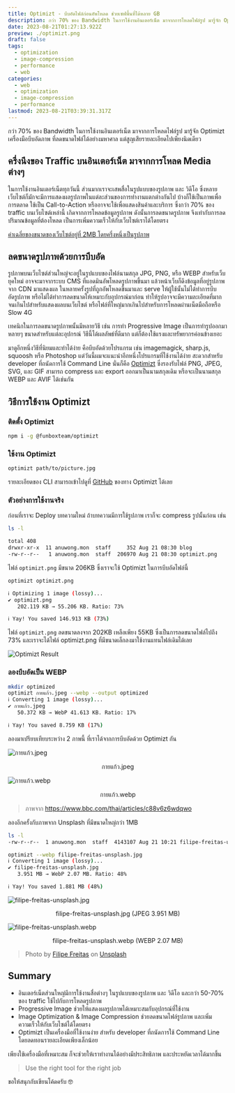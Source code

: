 ```yaml
---
title: Optimizt - บีบอัดไฟล์ก่อนอัพโหลด ช่วยเซฟพื้นที่ได้หลาย GB
description: กว่า 70% ของ Bandwidth ในการใช้งานอินเตอร์เน็ต มาจากการโหลดไฟล์รูป มารู้จัก Optimizt เครื่องมือบีบอัดภาพ ที่ลดขนาดไฟล์ได้อย่างมหาศาล แต่สูญเสียรายละเอียดไปเพียงนิดเดียว
date: 2023-08-21T01:27:13.922Z
preview: ./optimizt.png
draft: false
tags:
  - optimization
  - image-compression
  - performance
  - web
categories:
  - web
  - optimization
  - image-compression
  - performance
lastmod: 2023-08-21T03:39:31.317Z
---
```


กว่า 70% ของ Bandwidth ในการใช้งานอินเตอร์เน็ต มาจากการโหลดไฟล์รูป มารู้จัก Optimizt เครื่องมือบีบอัดภาพ ที่ลดขนาดไฟล์ได้อย่างมหาศาล แต่สูญเสียรายละเอียดไปเพียงนิดเดียว

## ครึ่งนึงของ Traffic บนอินเตอร์เน็ต มาจากการโหลด Media ต่างๆ

ในการใช้งานอินเตอร์เน็ตทุกวันนี้ ส่วนมากเราจะเสพสื่อในรูปแบบของรูปภาพ และ วิดีโอ ซึ่งหลายเว็บไซต์ก็มักจะมีการแสดงผลรูปภาพในแต่ละส่วนของการทำงานแตกต่างกันไป บ้างก็ใช้เป็นภาพเพื่อการตลาด ใช้เป็น Call-to-Action หรืออาจจะใช้เพื่อแสดงสินค้าและบริการ ซึ่งกว่า 70% ของ traffic บนเว็บไซต์เหล่านี้ เกิดจากการโหลดข้อมูลรูปภาพ ดังนั้นการลดขนาดรูปภาพ จึงเท่ากับการลดปริมาณข้อมูลที่ต้องโหลด เป็นการเพิ่มความเร็วให้กับเว็บไซต์เราได้โดยตรง

[ค่าเฉลี่ยของขนาดของเว็บไซต์อยู่ที่ 2MB โดยครึ่งหนึ่งเป็นรูปภาพ](https://web.dev/learn/images/performance-issues/)

## ลดขนาดรูปภาพด้วยการบีบอัด

รูปภาพบนเว็บไซต์ส่วนใหญ่จะอยู่ในรูปแบบของไฟล์นามสกุล JPG, PNG, หรือ WEBP สำหรับเว็บยุคใหม่ อาจจะมาจากระบบ CMS ที่แอดมินอัพโหลดรูปภาพขึ้นมา แล้วหน้าเว็บก็ดึงข้อมูลที่อยู่รูปภาพจาก CDN มาแสดงผล ในหลายครั้งรูปที่ถูกอัพโหลดขึ้นมาและ serve ให้ผู้ใช้นั้นไม่ได้ทำการบีบอัดรูปภาพ หรือไม่ได้ทำการลดขนาดให้เหมาะกับอุปกรณ์มาก่อน ทำให้รูปอาจจะมีความละเอียดที่มากจนเกินไปสำหรับแสดงผลบนเว็บไซต์ หรือไฟล์ที่ใหญ่มากเกินไปสำหรับการโหลดผ่านเน็ตมือถือหรือ Slow 4G

เทคนิกในการลดขนาดรูปภาพนั้นมีหลายวิธี เช่น การทำ Progressive Image เป็นการทำรูปออกมาหลายๆ ขนาดสำหรับแต่ละอุปกรณ์ วิธีนี้ได้ผลลัพธ์ที่ดีมาก แต่ก็ต้องใช้แรงและทรัพยากรค่อนข้างเยอะ

มาดูอีกหนึ่งวิธีที่นิยมและทำได้ง่าย คือบีบอัดด้วยโปรแกรม เช่น imagemagick, sharp.js, squoosh หรือ Photoshop แต่วันนี้ผมจะแนะนำอีกหนึ่งโปรแกรมที่ใช้งานได้ง่าย สะดวกสำหรับ developer ที่ถนัดการใช้ Command Line นั่นก็คือ [Optimizt](https://github.com/funbox/optimizt) ซึ่งรองรับไฟล์ PNG, JPEG, SVG, และ GIF สามารถ compress และ export ออกมาเป็นนามสกุลเดิม หรือจะเป็นนามสกุล WEBP และ AVIF ได้เช่นกัน

## วิธีการใช้งาน Optimizt

### ติดตั้ง Optimizt

```sh
npm i -g @funboxteam/optimizt
```

### ใช้งาน Optimizt

```sh
optimizt path/to/picture.jpg
```

รายละเอียดของ CLI สามารถเข้าไปดูที่ [GitHub](https://github.com/funbox/optimizt) ของทาง Optimizt ได้เลย

### ตัวอย่างการใช้งานจริง

ก่อนที่เราจะ Deploy บทความใหม่ ถ้าบทความมีการใช้รูปภาพ เราก็จะ compress รูปนั้นก่อน เช่น

```sh
ls -l

total 408
drwxr-xr-x  11 anuwong.mon  staff     352 Aug 21 08:30 blog
-rw-r--r--   1 anuwong.mon  staff  206970 Aug 21 08:30 optimizt.png
```

ไฟล์ `optimizt.png` มีขนาด 206KB ซึ่งเราจะใช้ Optimizt ในการบีบอัดไฟล์นี้

```sh
optimizt optimizt.png

ℹ Optimizing 1 image (lossy)...
✔ optimizt.png
   202.119 KB → 55.206 KB. Ratio: 73%

ℹ Yay! You saved 146.913 KB (73%)
```

ไฟล์ `optimizt.png` ลดขนาดลงจาก 202KB เหลือเพียง 55KB ซึ่งเป็นการลดขนาดไฟล์ไปถึง 73% และเราจะได้ไฟล์ optimizt.png ที่มีขนาดเล็กลงมาใช้งานแทนไฟล์เดิมได้เลย

![Optimizt Result](./optimizt-result.png)

### ลองบีบอัดเป็น WEBP

```sh
mkdir optimized
optimizt กายแก้ว.jpeg --webp --output optimized
ℹ Converting 1 image (lossy)...
✔ กายแก้ว.jpeg
   50.372 KB → WebP 41.613 KB. Ratio: 17%

ℹ Yay! You saved 8.759 KB (17%)
```

ลองมาเปรียบเทียบระหว่าง 2 ภาพนี้ ที่เราได้จากการบีบอัดด้วย Optimizt กัน

![กายแก้ว.jpeg](./gai-gaew.jpeg)

<p style="text-align:center;">กายแก้ว.jpeg</p>

![กายแก้ว.webp](./gai-gaew.webp)

<p style="text-align:center;">กายแก้ว.webp</p>

> ภาพจาก https://www.bbc.com/thai/articles/c88v6z6wdqwo

ลองอีกครั้งกับภาพจาก Unsplash ที่มีขนาดใหญ่กว่า 1MB

```sh
ls -l
-rw-r--r--  1 anuwong.mon  staff  4143107 Aug 21 10:21 filipe-freitas-unsplash.jpg

optimizt --webp filipe-freitas-unsplash.jpg
ℹ Converting 1 image (lossy)...
✔ filipe-freitas-unsplash.jpg
   3.951 MB → WebP 2.07 MB. Ratio: 48%

ℹ Yay! You saved 1.881 MB (48%)
```

![filipe-freitas-unsplash.jpg](./filipe-freitas-unsplash.jpg)

<p style="text-align:center;">filipe-freitas-unsplash.jpg (JPEG 3.951 MB)</p>

![filipe-freitas-unsplash.webp](./filipe-freitas-unsplash.webp)

<p style="text-align:center;">filipe-freitas-unsplash.webp (WEBP 2.07 MB)</p>

> Photo by <a href="https://unsplash.com/@filipephotographs?utm_source=unsplash&utm_medium=referral&utm_content=creditCopyText">Filipe Freitas</a> on <a href="https://unsplash.com/photos/-TnJh0eRegc?utm_source=unsplash&utm_medium=referral&utm_content=creditCopyText">Unsplash</a>

## Summary

- อินเตอร์เน็ตส่วนใหญ่มีการใช้งานสื่อต่างๆ ในรูปแบบของรูปภาพ และ วิดีโอ และกว่า 50-70% ของ traffic ใช้ไปกับการโหลดรูปภาพ
- Progressive Image ช่วยให้แสดงผลรูปภาพได้เหมาะสมกับอุปกรณ์ที่ใช้งาน
- Image Optimization & Image Compression ช่วยลดขนาดไฟล์รูปภาพ และเพิ่มความเร็วให้กับเว็บไซต์ได้โดยตรง
- Optimizt เป็นเครื่องมือที่ใช้งานง่าย สำหรับ developer ที่ถนัดการใช้ Command Line โดยลดทอนรายละเอียดเพียงเล็กน้อย

เพียงใช้เครื่องมือที่เหมาะสม ก็จะช่วยให้เราทำงานได้อย่างมีประสิทธิภาพ และประหยัดเวลาได้มากขึ้น

> Use the right tool for the right job

ขอให้สนุกกับเขียนโค้ดครับ 🤓
